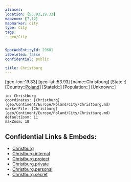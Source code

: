 ```yaml
---
aliases: 
location: [53.93,19.33]
mapzoom: [7,12] 
mapmarker: city 
type: City
tags:
- geo/City


SpocWebEntityId: 29601
isDeleted: false
confidential: public

title: Christburg
---
```

[geo-lon::19.33]
[geo-lat::53.93]
[name::Christburg]
[State::]
[Country::[Poland](geo/Continent/Europe/Poland.md)]
[StateId::]
[Population::]
[Unknown::]


```leaflet
id: Christburg
coordinates: [Christburg](geo/Continent/Europe/Poland/City/Christburg.md)
markerFile: [Christburg](geo/Continent/Europe/Poland/City/Christburg.md)
defaultZoom: 11 
maxZoom: 18
```


## Confidential Links & Embeds: 
- [Christburg](../../../../../../_public/geo/Continent/Europe/Poland/City/Christburg.md) 
- [Christburg.internal](../../../../../../_internal/geo/Continent/Europe/Poland/City/Christburg.internal.md) 
- [Christburg.protect](../../../../../../_protect/geo/Continent/Europe/Poland/City/Christburg.protect.md) 
- [Christburg.private](../../../../../../_private/geo/Continent/Europe/Poland/City/Christburg.private.md) 
- [Christburg.personal](../../../../../../_personal/geo/Continent/Europe/Poland/City/Christburg.personal.md) 
- [Christburg.secret](../../../../../../_secret/geo/Continent/Europe/Poland/City/Christburg.secret.md) 
